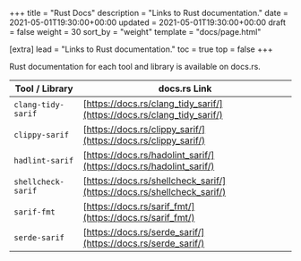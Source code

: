 +++
title = "Rust Docs"
description = "Links to Rust documentation."
date = 2021-05-01T19:30:00+00:00
updated = 2021-05-01T19:30:00+00:00
draft = false
weight = 30
sort_by = "weight"
template = "docs/page.html"

[extra]
lead = "Links to Rust documentation."
toc = true
top = false
+++

Rust documentation for each tool and library is available on docs.rs.

| Tool / Library     | docs.rs Link                                                           |
| ------------------ | ---------------------------------------------------------------------- |
| `clang-tidy-sarif` | [https://docs.rs/clang_tidy_sarif/](https://docs.rs/clang_tidy_sarif/) |
| `clippy-sarif`     | [https://docs.rs/clippy_sarif/](https://docs.rs/clippy_sarif/)         |
| `hadlint-sarif`    | [https://docs.rs/hadolint_sarif/](https://docs.rs/hadolint_sarif/)     |
| `shellcheck-sarif` | [https://docs.rs/shellcheck_sarif/](https://docs.rs/shellcheck_sarif/) |
| `sarif-fmt`        | [https://docs.rs/sarif_fmt/](https://docs.rs/sarif_fmt/)               |
| `serde-sarif`      | [https://docs.rs/serde_sarif/](https://docs.rs/serde_sarif/)           |
